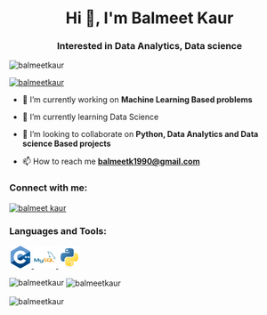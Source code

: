 <h1 align="center">Hi 👋, I'm Balmeet Kaur</h1>
<h3 align="center">Interested in Data Analytics, Data science</h3>

<p align="left"> <img src="https://komarev.com/ghpvc/?username=balmeetkaur&label=Profile%20views&color=0e75b6&style=flat" alt="balmeetkaur" /> </p>

<p align="left"> <a href="https://github.com/ryo-ma/github-profile-trophy"><img src="https://github-profile-trophy.vercel.app/?username=balmeetkaur" alt="balmeetkaur" /></a> </p>

- 🔭 I’m currently working on **Machine Learning Based problems**

- 🌱 I’m currently learning Data Science 

- 👯 I’m looking to collaborate on **Python, Data Analytics and Data science Based projects**

- 📫 How to reach me **balmeetk1990@gmail.com**

<h3 align="left">Connect with me:</h3>
<p align="left">
<a href="https://kaggle.com/balmeet kaur" target="blank"><img align="center" src="https://raw.githubusercontent.com/rahuldkjain/github-profile-readme-generator/master/src/images/icons/Social/kaggle.svg" alt="balmeet kaur" height="30" width="40" /></a>
</p>

<h3 align="left">Languages and Tools:</h3>
<p align="left"> <a href="https://www.w3schools.com/cpp/" target="_blank" rel="noreferrer"> <img src="https://raw.githubusercontent.com/devicons/devicon/master/icons/cplusplus/cplusplus-original.svg" alt="cplusplus" width="40" height="40"/> </a> <a href="https://www.mysql.com/" target="_blank" rel="noreferrer"> <img src="https://raw.githubusercontent.com/devicons/devicon/master/icons/mysql/mysql-original-wordmark.svg" alt="mysql" width="40" height="40"/> </a> <a href="https://www.python.org" target="_blank" rel="noreferrer"> <img src="https://raw.githubusercontent.com/devicons/devicon/master/icons/python/python-original.svg" alt="python" width="40" height="40"/> </a> </p>

<p><img align="left" src="https://github-readme-stats.vercel.app/api/top-langs?username=balmeetkaur&show_icons=true&locale=en&layout=compact" alt="balmeetkaur" /></p>

<p>&nbsp;<img align="center" src="https://github-readme-stats.vercel.app/api?username=balmeetkaur&show_icons=true&locale=en" alt="balmeetkaur" /></p>

<p><img align="center" src="https://github-readme-streak-stats.herokuapp.com/?user=balmeetkaur&" alt="balmeetkaur" /></p>
